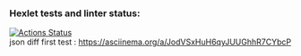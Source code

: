 ### Hexlet tests and linter status:
[![Actions Status](https://github.com/alexhmbg/java-project-71/actions/workflows/hexlet-check.yml/badge.svg)](https://github.com/alexhmbg/java-project-71/actions)
<br />json diff first test : https://asciinema.org/a/JodVSxHuH6qyJUUGhhR7CYbcP <br />
